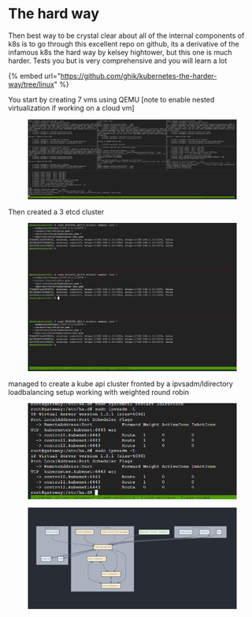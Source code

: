 # The hard way

Then best way to be crystal clear about all of the internal components of k8s is to go through this excellent repo on github, its a derivative of the infamous k8s the hard way by kelsey hightower, but this one is much harder. Tests you but is very comprehensive and you will learn a lot

{% embed url="https://github.com/ghik/kubernetes-the-harder-way/tree/linux" %}

You start by creating 7 vms using QEMU \[note to enable nested virtualization if working on a cloud vm]

<figure><img src="../.gitbook/assets/image (2).png" alt=""><figcaption></figcaption></figure>

Then created a 3 etcd cluster

<figure><img src="../.gitbook/assets/image (272).png" alt=""><figcaption></figcaption></figure>

managed to create  a kube api cluster fronted by a ipvsadm/ldirectory loadbalancing setup working with weighted round robin

<figure><img src="../.gitbook/assets/image (273).png" alt=""><figcaption></figcaption></figure>

<figure><img src="../.gitbook/assets/image (1) (2).png" alt=""><figcaption></figcaption></figure>
